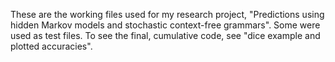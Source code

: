 These are the working files used for my research project, "Predictions using hidden Markov models and stochastic context-free grammars".  Some were used as test files.  To see the final, cumulative code, see "dice example and plotted accuracies".
